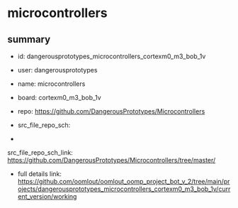 # microcontrollers
 
## summary 
* id: dangerousprototypes_microcontrollers_cortexm0_m3_bob_1v
* user: dangerousprototypes
* name: microcontrollers
* board: cortexm0_m3_bob_1v
* repo: https://github.com/DangerousPrototypes/Microcontrollers



* src_file_repo_sch: 
*
 src_file_repo_sch_link: https://github.com/DangerousPrototypes/Microcontrollers/tree/master/
* full details link: https://github.com/oomlout/oomlout_oomp_project_bot_v_2/tree/main/projects/dangerousprototypes_microcontrollers_cortexm0_m3_bob_1v/current_version/working  






